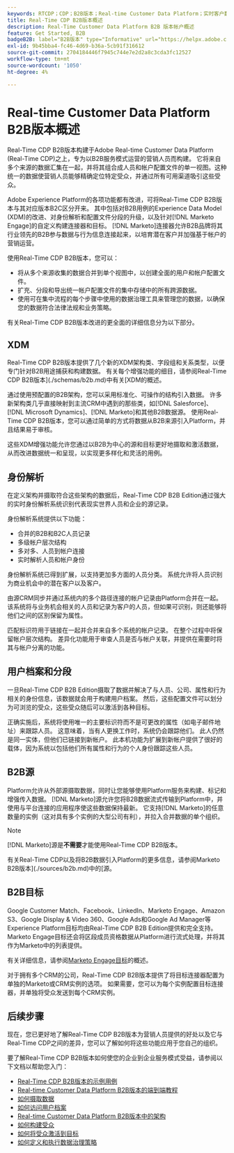 ```yaml
---
keywords: RTCDP；CDP；B2B版本；Real-time Customer Data Platform；实时客户数据平台；实时cdp；b2b；cdp；客户人工智能
title: Real-Time CDP B2B版本概述
description: Real-Time Customer Data Platform B2B 版本帐户概述
feature: Get Started, B2B
badgeB2B: label="B2B版本" type="Informative" url="https://helpx.adobe.com/legal/product-descriptions/real-time-customer-data-platform-b2b-edition-prime-and-ultimate-packages.html newtab=true"
exl-id: 9b45bba4-fc46-4d69-b36a-5cb91f316612
source-git-commit: 2704184446f7945c744e7e2d2a8c3cda3fc12527
workflow-type: tm+mt
source-wordcount: '1050'
ht-degree: 4%

---
```


# Real-time Customer Data Platform B2B版本概述

Real-Time CDP B2B版本构建于Adobe Real-time Customer Data Platform (Real-Time CDP)之上，专为以B2B服务模式运营的营销人员而构建。 它将来自多个来源的数据汇集在一起&#x200B;，并将其组合成人员和帐户配置文件的单一视图。这种统一的数据使营销人员能够精确定位特定受众，并通过所有可用渠道吸引这些受众。

Adobe Experience Platform的各项功能都有改进，可将Real-Time CDP B2B版本与其对应版本B2C区分开来。 其中包括对B2B用例的Experience Data Model (XDM)的改进、对身份解析和配置文件分段的升级，以及针对[!DNL Marketo Engage]的自定义构建连接器和目标。 [!DNL Marketo]连接器允许B2B品牌将其行业领先的B2B参与数据与行为信息连接起来，以培育潜在客户并加强基于帐户的营销运营。

使用Real-Time CDP B2B版本，您可以：

* 将从多个来源收集的数据合并到单个视图中，以创建全面的用户和帐户配置文件。
* 扩充、分段和导出统一帐户配置文件的集中存储中的所有跨源数据。
* 使用可在集中流程的每个步骤中使用的数据治理工具来管理您的数据，以确保您的数据符合法律法规和业务策略。

有关Real-Time CDP B2B版本改进的更全面的详细信息分为以下部分。

## XDM

Real-Time CDP B2B版本提供了几个新的XDM架构类、字段组和关系类型，以便专门针对B2B用途捕获和构建数据。 有关每个增强功能的细目，请参阅Real-Time CDP B2B版本](./schemas/b2b.md)中有关[XDM的概述。

通过使用预配置的B2B架构，您可以采用标准化、可操作的结构引入数据。 许多新架构类几乎直接映射到主流CRM中遇到的那些类，如[!DNL Salesforce]、[!DNL Microsoft Dynamics]、[!DNL Marketo]和其他B2B数据源。 使用Real-Time CDP B2B版本，您可以通过简单的方式将数据从B2B来源引入Platform，并且结果易于审核。

这些XDM增强功能允许您通过以B2B为中心的源和目标更好地摄取和激活数据，从而改进数据统一和呈现，以实现更多样化和灵活的用例。

## 身份解析

在定义架构并摄取符合这些架构的数据后，Real-Time CDP B2B Edition通过强大的实时身份解析系统识别代表现实世界人员和企业的源记录。

身份解析系统提供以下功能：

* 合并的B2B和B2C人员记录
* 多级帐户层次结构
* 多对多、人员到帐户连接
* 实时解析人员和帐户身份

身份解析系统已得到扩展，以支持更加多方面的人员分类。 系统允许将人员识别为商业机会中的潜在客户以及客户。

由源CRM同步并通过系统内的多个路径连接的帐户记录由Platform合并在一起。 该系统将与业务机会相关的人员和记录为客户的人员，但如果可识别，则还能够将他们之间的区别保留为属性。

匹配标识符用于链接在一起并合并来自多个系统的帐户记录。 在整个过程中将保留帐户层次结构。 差异化功能用于审查人员是否与帐户关联，并提供在需要时将其与帐户分离的功能。

## 用户档案和分段

一旦Real-Time CDP B2B Edition摄取了数据并解决了与人员、公司、属性和行为相关的身份信息，该数据就会用于构建用户档案。 然后，这些配置文件可以划分为可浏览的受众，这些受众随后可以激活到各种目标。

正确实施后，系统将使用唯一的主要标识符而不是可更改的属性（如电子邮件地址）来跟踪人员。 这意味着，当有人更换工作时，系统仍会跟踪他们。 此人仍然是同一实体，但他们已链接到新帐户。 此本机功能为扩展到新帐户提供了很好的载体，因为系统以包括他们所有属性和行为的个人身份跟踪这些人员。

## B2B源

Platform允许从外部源摄取数据，同时让您能够使用Platform服务来构建、标记和增强传入数据。 [!DNL Marketo]源允许您将B2B数据流式传输到Platform中，并使用与平台连接的应用程序使这些数据保持最新。 它支持[!DNL Marketo]的任意数量的实例（这对具有多个实例的大型公司有利），并拉入合并数据的单个组织。

>[!NOTE]
>
>[!DNL Marketo]源是&#x200B;**不需要**&#x200B;才能使用Real-Time CDP B2B版本。

有关Real-Time CDP以及将B2B数据引入Platform的更多信息，请参阅Marketo B2B版本](./sources/b2b.md)中的[源。

## B2B目标

Google Customer Match、Facebook、LinkedIn、Marketo Engage、Amazon S3、Google Display &amp; Video 360、Google Ads和Google Ad Manager等Experience Platform目标均由Real-Time CDP B2B Edition提供和完全支持。 Marketo Engage目标还会将区段成员资格数据从Platform进行流式处理，并将其作为Marketo中的列表提供。

有关详细信息，请参阅[Marketo Engage目标](../destinations/catalog/adobe/marketo-engage.md)的概述。

对于拥有多个CRM的公司，Real-Time CDP B2B版本提供了将目标连接器配置为单独的Marketo或CRM实例的选项。 如果需要，您可以为每个实例配置目标连接器，并单独将受众发送到每个CRM实例。

## 后续步骤

现在，您已更好地了解Real-Time CDP B2B版本为营销人员提供的好处以及它与Real-Time CDP之间的差异，您可以了解如何将这些功能应用于您自己的组织。

要了解Real-Time CDP B2B版本如何使您的企业到企业服务模式受益，请参阅以下文档以帮助您入门：

* [Real-Time CDP B2B版本的示例用例](./b2b-use-case.md)
* [Real-time Customer Data Platform B2B版本的端到端教程](./b2b-tutorial.md)
* [如何摄取数据](./sources/b2b.md)
* [如何访问用户档案](./profile/profile-overview.md)
* [Real-time Customer Data Platform B2B版本中的架构](./schemas/b2b.md)
* [如何构建受众](./segmentation/b2b.md)
* [如何将受众激活到目标](./destinations/b2b.md)
* [如何定义和执行数据治理策略](./privacy/data-governance-overview.md)
